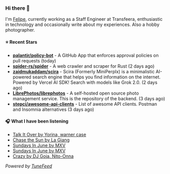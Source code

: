 ### Hi there 👋

I'm [Felipe](https://felipevm.com), currently working as a Staff Engineer at Transfeera, enthusiastic in technology and occasionally write about my experiences. Also a hobby photographer.

#### ⭐ Recent Stars
- **[palantir/policy-bot](https://github.com/palantir/policy-bot)** - A GitHub App that enforces approval policies on pull requests (today)
- **[spider-rs/spider](https://github.com/spider-rs/spider)** - A web crawler and scraper for Rust (2 days ago)
- **[zaidmukaddam/scira](https://github.com/zaidmukaddam/scira)** - Scira (Formerly MiniPerplx) is a minimalistic AI-powered search engine that helps you find information on the internet. Powered by Vercel AI SDK! Search with models like Grok 2.0. (2 days ago)
- **[LibrePhotos/librephotos](https://github.com/LibrePhotos/librephotos)** - A self-hosted open source photo management service. This is the repository of the backend. (3 days ago)
- **[stepci/awesome-api-clients](https://github.com/stepci/awesome-api-clients)** - List of awesome API clients. Postman and Insomnia alternatives (3 days ago)

#### 🎧 What I have been listening
- [Talk It Over by Yorina, warner case](https://open.spotify.com/track/0XafrYWJ9cIiJW5klEDHAa)
- [Chase the Sun by La Giang](https://open.spotify.com/track/24Yz9uDygbyWGhnxpfvHKN)
- [Sundays In June by MXV](https://open.spotify.com/track/1v8v7qoxmiKMHCgeAsD1Am)
- [Sundays In June by MXV](https://open.spotify.com/track/1v8v7qoxmiKMHCgeAsD1Am)
- [Crazy by DJ Goja, Nito-Onna](https://open.spotify.com/track/2vXV3lIR0ouayIETSh7Fxs)

_Powered by [TuneFeed](https://tunefeed.app?ref=github.com)_
